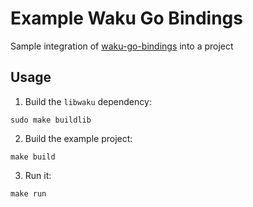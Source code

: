 # Example Waku Go Bindings

Sample integration of [waku-go-bindings](https://github.com/waku-org/waku-go-bindings) into a project

## Usage

1. Build the `libwaku` dependency:

```
sudo make buildlib
```

2. Build the example project:

```
make build
```

3. Run it:

```
make run
```
